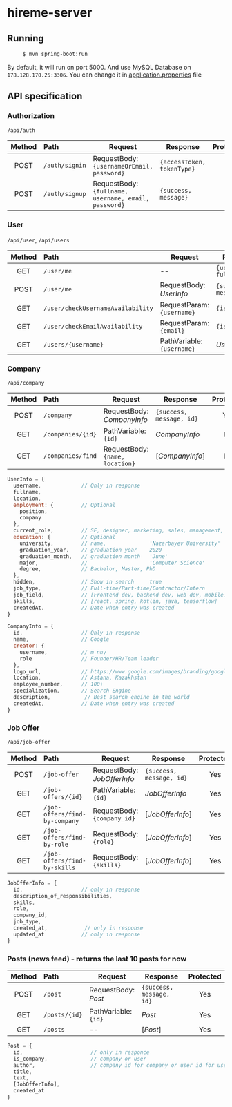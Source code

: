 # hireme-server

## Running

```bash
     $ mvn spring-boot:run
```

By default, it will run on port 5000. And use MySQL Database on `178.128.170.25:3306`.
You can change it in [application.properties](src/main/resources/application.properties) file

## API specification

### Authorization

`/api/auth`

| Method | Path           | Request                                                   | Response                   | Protected |
| :----: | :------------- | --------------------------------------------------------- | -------------------------- | :-------: |
|  POST  | `/auth/signin` | RequestBody: <br> `{usernameOrEmail, password}`           | `{accessToken, tokenType}` |     No    |
|  POST  | `/auth/signup` | RequestBody: <br> `{fullname, username, email, password}` | `{success, message}`       |     No    |

### User

`/api/user`, `/api/users`

| Method | Path                              | Request                        | Response               | Protected |
| :----: | :-------------------------------- | ------------------------------ | ---------------------- | :-------: |
|   GET  | `/user/me`                        | --                             | `{username, fullname}` |    Yes    |
|  POST  | `/user/me`                        | RequestBody: <br>_UserInfo_    | `{success, message}`   |    Yes    |
|   GET  | `/user/checkUsernameAvailability` | RequestParam: <br>`{username}` | `{isAvailable}`        |     No    |
|   GET  | `/user/checkEmailAvailability`    | RequestParam: <br>`{email}`    | `{isAvailable}`        |     No    |
|   GET  | `/users/{username}`               | PathVariable: <br>`{username}` | _UserInfo_             |     No    |

### Company

`/api/company`

| Method | Path              | Request                             | Response                   | Protected |
| :----: | :---------------- | ----------------------------------- | -------------------------- | :-------: |
|  POST  | `/company`        | RequestBody: <br>_CompanyInfo_      | `{success, message, id}`   |    Yes    |
|   GET  | `/companies/{id}` | PathVariable: <br>`{id}`            | _CompanyInfo_              |     No    |
|   GET  | `/companies/find` | RequestBody: <br>`{name, location}` | [_CompanyInfo_]            |     No    |

```js
UserInfo = {
  username,             // Only in response
  fullname,
  location,
  employment: {         // Optional
    position,
    company
  },
  current_role,         // SE, designer, marketing, sales, management, other
  education: {          // Optional
    university,         // name,              'Nazarbayev University'
    graduation_year,    // graduation year    2020
    graduation_month,   // graduation month   'June'
    major,              //                    'Computer Science'
    degree,             // Bachelor, Master, PhD
  },
  hidden,               // Show in search     true
  job_type,             // Full-time/Part-time/Contractor/Intern
  job_field,            // [Frontend dev, backend dev, web dev, mobile]
  skills,               // [react, spring, kotlin, java, tensorflow]
  createdAt,            // Date when entry was created
}

CompanyInfo = {
  id,                   // Only in response
  name,                 // Google
  creator: {
    username,           // m_nny
    role                // Founder/HR/Team leader
  },
  logo_url,             // https://www.google.com/images/branding/googlelogo/1x/googlelogo_color_272x92dp.png
  location,             // Astana, Kazakhstan
  employee_number,      // 100+
  specialization,       // Search Engine
  description,           // Best search engine in the world
  createdAt,            // Date when entry was created
}
```

### Job Offer

`/api/job-offer`

| Method | Path                          | Request                             | Response                   | Protected |
| :----: | :---------------------------- | ----------------------------------- | -------------------------- | :-------: |
|  POST  | `/job-offer`                  | RequestBody: <br>_JobOfferInfo_     | `{success, message, id}`   |    Yes    |
|   GET  | `/job-offers/{id}`            | PathVariable: <br>`{id}`            | _JobOfferInfo_             |    Yes    |
|   GET  | `/job-offers/find-by-company` | RequestBody: <br>`{company_id}`     | [_JobOfferInfo_]           |    Yes    |
|   GET  | `/job-offers/find-by-role`    | RequestBody: <br>`{role}`           | [_JobOfferInfo_]           |    Yes    |
|   GET  | `/job-offers/find-by-skills`  | RequestBody: <br>`{skills}`         | [_JobOfferInfo_]           |    Yes    |

```js
JobOfferInfo = {
  id,                   // only in response
  description_of_responsibilities,          
  skills,
  role,
  company_id,
  job_type,             
  created_at,            // only in response
  updated_at            // only in response
}
```

### Posts (news feed) - returns the last 10 posts for now

| Method | Path               | Request                     | Response                   | Protected |
| :----: | :------------------| ----------------------------| -------------------------- | :-------: |
|  POST  | `/post`            | RequestBody: <br>_Post_     | `{success, message, id}`   |    Yes    |
|   GET  | `/posts/{id}`      | PathVariable: <br>`{id}`    | _Post_                     |    Yes    |
|   GET  | `/posts`           | --                          | [_Post_]                   |    Yes    |

```js
Post = {
  id,                      // only in responce
  is_company,              // company or user
  author,                  // company id for company or user id for user
  title,
  text,
  [JobOfferInfo],
  created_at
}

```